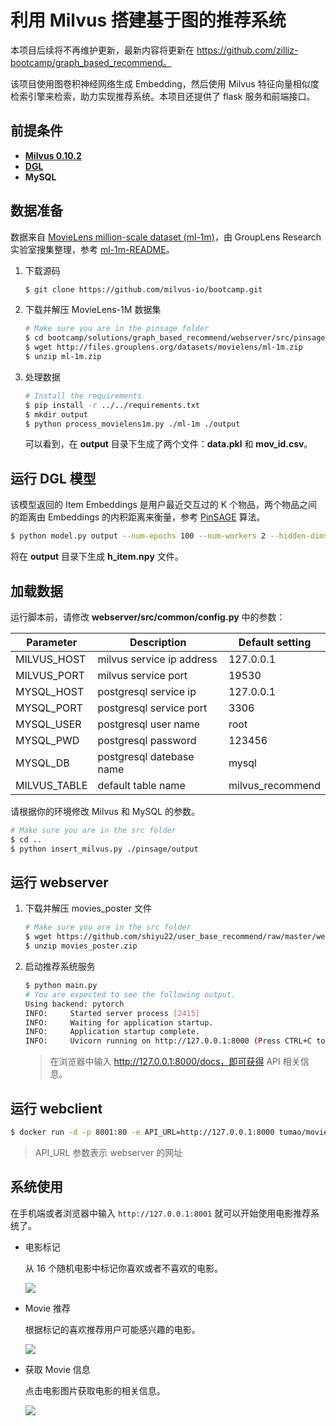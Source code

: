 # 利用 Milvus 搭建基于图的推荐系统

本项目后续将不再维护更新，最新内容将更新在 https://github.com/zilliz-bootcamp/graph_based_recommend。

该项目使用图卷积神经网络生成 Embedding，然后使用 Milvus 特征向量相似度检索引擎来检索，助力实现推荐系统。本项目还提供了 flask 服务和前端接口。

## 前提条件

- **[Milvus 0.10.2](https://milvus.io/docs/v0.10.2/milvus_docker-cpu.md)**
- **[DGL](https://github.com/dmlc/dgl)**
- **MySQL**



## 数据准备

数据来自 [MovieLens million-scale dataset (ml-1m)](http://files.grouplens.org/datasets/movielens/ml-1m.zip)，由 GroupLens Research 实验室搜集整理，参考 [ml-1m-README](http://files.grouplens.org/datasets/movielens/ml-1m-README.txt)。

1. 下载源码

   ```bash
   $ git clone https://github.com/milvus-io/bootcamp.git
   ```

2. 下载并解压 MovieLens-1M 数据集

   ```bash
   # Make sure you are in the pinsage folder
   $ cd bootcamp/solutions/graph_based_recommend/webserver/src/pinsage
   $ wget http://files.grouplens.org/datasets/movielens/ml-1m.zip
   $ unzip ml-1m.zip
   ```

3. 处理数据

   ```bash
   # Install the requirements
   $ pip install -r ../../requirements.txt
   $ mkdir output
   $ python process_movielens1m.py ./ml-1m ./output
   ```

   可以看到，在 **output** 目录下生成了两个文件：**data.pkl** 和 **mov_id.csv**。



## 运行 DGL 模型

该模型返回的 Item Embeddings 是用户最近交互过的 K 个物品，两个物品之间的距离由 Embeddings 的内积距离来衡量，参考 [PinSAGE](https://arxiv.org/pdf/1806.01973.pdf) 算法。

```bash
$ python model.py output --num-epochs 100 --num-workers 2 --hidden-dims 256
```

将在 **output** 目录下生成 **h_item.npy** 文件。 



## 加载数据

运行脚本前，请修改 **webserver/src/common/config.py** 中的参数：

| Parameter    | Description               | Default setting  |
| ------------ | ------------------------- | ---------------- |
| MILVUS_HOST  | milvus service ip address | 127.0.0.1        |
| MILVUS_PORT  | milvus service port       | 19530            |
| MYSQL_HOST   | postgresql service ip     | 127.0.0.1        |
| MYSQL_PORT   | postgresql service port   | 3306             |
| MYSQL_USER   | postgresql user name      | root             |
| MYSQL_PWD    | postgresql password       | 123456           |
| MYSQL_DB     | postgresql datebase name  | mysql            |
| MILVUS_TABLE | default table name        | milvus_recommend |

请根据你的环境修改 Milvus 和 MySQL 的参数。

```bash
# Make sure you are in the src folder
$ cd ..
$ python insert_milvus.py ./pinsage/output
```



## 运行 webserver

1. 下载并解压 movies_poster 文件

   ```bash
   # Make sure you are in the src folder
   $ wget https://github.com/shiyu22/user_base_recommend/raw/master/webserver/src/movies_poster.zip
   $ unzip movies_poster.zip
   ```

2. 启动推荐系统服务

   ```bash
   $ python main.py
   # You are expected to see the following output.
   Using backend: pytorch
   INFO:     Started server process [2415]
   INFO:     Waiting for application startup.
   INFO:     Application startup complete.
   INFO:     Uvicorn running on http://127.0.0.1:8000 (Press CTRL+C to quit)
   ```

   > 在浏览器中输入 http://127.0.0.1:8000/docs，即可获得 API 相关信息。



## 运行 webclient

```bash
$ docker run -d -p 8001:80 -e API_URL=http://127.0.0.1:8000 tumao/movie-taste-demo
```

> API_URL 参数表示 webserver 的网址



## 系统使用

在手机端或者浏览器中输入 `http://127.0.0.1:8001` 就可以开始使用电影推荐系统了。

- 电影标记

  从 16 个随机电影中标记你喜欢或者不喜欢的电影。

  ![](./pic/mark.png)

- Movie 推荐

  根据标记的喜欢推荐用户可能感兴趣的电影。

  ![](./pic/recommend.png)

- 获取 Movie 信息

  点击电影图片获取电影的相关信息。

  ![](./pic/info.png)
